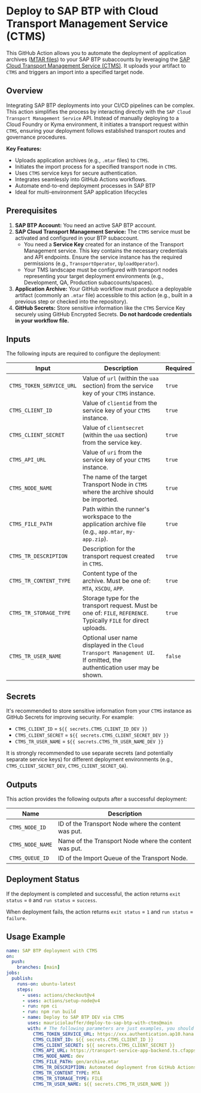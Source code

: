 # Deploy to SAP BTP with Cloud Transport Management Service (CTMS)

This GitHub Action allows you to automate the deployment of application archives ([MTAR files](https://help.sap.com/docs/btp/sap-business-technology-platform/multitarget-applications-in-cloud-foundry-environment)) to your SAP BTP subaccounts by leveraging the [SAP Cloud Transport Management Service (CTMS)](https://discovery-center.cloud.sap/serviceCatalog/cloud-transport-management?region=all). It uploads your artifact to `CTMS` and triggers an import into a specified target node.

## Overview

Integrating SAP BTP deployments into your CI/CD pipelines can be complex. This action simplifies the process by interacting directly with the `SAP Cloud Transport Management Service` API. Instead of manually deploying to a Cloud Foundry or Kyma environment, it initiates a transport request within `CTMS`, ensuring your deployment follows established transport routes and governance procedures.

**Key Features:**

- Uploads application archives (e.g., `.mtar` files) to `CTMS`.
- Initiates the import process for a specified transport node in `CTMS`.
- Uses `CTMS` service keys for secure authentication.
- Integrates seamlessly into GitHub Actions workflows.
- Automate end-to-end deployment processes in SAP BTP
- Ideal for multi-environment SAP application lifecycles

## Prerequisites

1.  **SAP BTP Account:** You need an active SAP BTP account.
2.  **SAP Cloud Transport Management Service:** The `CTMS` service must be activated and configured in your BTP subaccount.
    - You need a **Service Key** created for an instance of the Transport Management service. This key contains the necessary credentials and API endpoints. Ensure the service instance has the required permissions (e.g., `TransportOperator`, `UploadOperator`).
    - Your TMS landscape must be configured with transport nodes representing your target deployment environments (e.g., Development, QA, Production subaccounts/spaces).
3.  **Application Archive:** Your GitHub workflow must produce a deployable artifact (commonly an `.mtar` file) accessible to this action (e.g., built in a previous step or checked into the repository).
4.  **GitHub Secrets:** Store sensitive information like the `CTMS` Service Key securely using GitHub Encrypted Secrets. **Do not hardcode credentials in your workflow file.**

## Inputs

The following inputs are required to configure the deployment:

| Input                    | Description                                                                                                            | Required |
| ------------------------ | ---------------------------------------------------------------------------------------------------------------------- | -------- |
| `CTMS_TOKEN_SERVICE_URL` | Value of `url` (within the `uaa` section) from the service key of your `CTMS` instance.                                | `true`   |
| `CTMS_CLIENT_ID`         | Value of `clientid` from the service key of your `CTMS` instance.                                                      | `true`   |
| `CTMS_CLIENT_SECRET`     | Value of `clientsecret` (within the `uaa` section) from the service key.                                               | `true`   |
| `CTMS_API_URL`           | Value of `uri` from the service key of your `CTMS` instance.                                                           | `true`   |
| `CTMS_NODE_NAME`         | The name of the target Transport Node in `CTMS` where the archive should be imported.                                  | `true`   |
| `CTMS_FILE_PATH`         | Path within the runner's workspace to the application archive file (e.g., `app.mtar`, `my-app.zip`).                   | `true`   |
| `CTMS_TR_DESCRIPTION`    | Description for the transport request created in `CTMS`.                                                               | `true`   |
| `CTMS_TR_CONTENT_TYPE`   | Content type of the archive. Must be one of: `MTA`, `XSCDU`, `APP`.                                                    | `true`   |
| `CTMS_TR_STORAGE_TYPE`   | Storage type for the transport request. Must be one of: `FILE`, `REFERENCE`. Typically `FILE` for direct uploads.      | `true`   |
| `CTMS_TR_USER_NAME`      | Optional user name displayed in the `Cloud Transport Management UI`. If omitted, the authentication user may be shown. | `false`  |

## Secrets

It's recommended to store sensitive information from your `CTMS` instance as GitHub Secrets for improving security. For example:

- `CTMS_CLIENT_ID` = `${{ secrets.CTMS_CLIENT_ID_DEV }}`
- `CTMS_CLIENT_SECRET` = `${{ secrets.CTMS_CLIENT_SECRET_DEV }}`
- `CTMS_TR_USER_NAME` = `${{ secrets.CTMS_TR_USER_NAME_DEV }}`

It is strongly recommended to use separate secrets (and potentially separate service keys) for different deployment environments (e.g., `CTMS_CLIENT_SECRET_DEV`, `CTMS_CLIENT_SECRET_QA`).

## Outputs

This action provides the following outputs after a successful deployment:

| Name             | Description                                           |
| ---------------- | ----------------------------------------------------- |
| `CTMS_NODE_ID`   | ID of the Transport Node where the content was put.   |
| `CTMS_NODE_NAME` | Name of the Transport Node where the content was put. |
| `CTMS_QUEUE_ID`  | ID of the Import Queue of the Transport Node.         |

## Deployment Status

If the deployment is completed and successful, the action returns `exit status` = `0` and `run status` = `success`.

When deployment fails, the action returns `exit status` = `1` and `run status` = `failure`.

## Usage Example

```yaml
name: SAP BTP deployment with CTMS
on:
  push:
    branches: [main]
jobs:
  publish:
    runs-on: ubuntu-latest
    steps:
      - uses: actions/checkout@v4
      - uses: actions/setup-node@v4
      - run: npm ci
      - run: npm run build
      - name: Deploy to SAP BTP DEV via CTMS
        uses: mauriciolauffer/deploy-to-sap-btp-with-ctms@main
        with: # The following parameters are just examples, you should change them as needed
          CTMS_TOKEN_SERVICE_URL: https://xxx.authentication.ap10.hana.ondemand.com/oauth/token
          CTMS_CLIENT_ID: ${{ secrets.CTMS_CLIENT_ID }}
          CTMS_CLIENT_SECRET: ${{ secrets.CTMS_CLIENT_SECRET }}
          CTMS_API_URL: https://transport-service-app-backend.ts.cfapps.ap10.hana.ondemand.com/v2
          CTMS_NODE_NAME: dev
          CTMS_FILE_PATH: gen/archive.mtar
          CTMS_TR_DESCRIPTION: Automated deployment from GitHub Actions
          CTMS_TR_CONTENT_TYPE: MTA
          CTMS_TR_STORAGE_TYPE: FILE
          CTMS_TR_USER_NAME: ${{ secrets.CTMS_TR_USER_NAME }}
```
